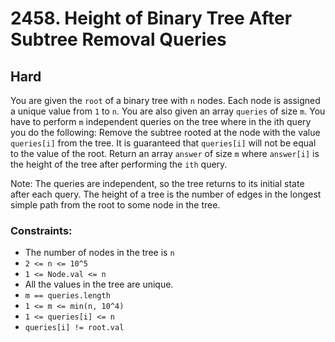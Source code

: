 # 2458. Height of Binary Tree After Subtree Removal Queries

## Hard

You are given the `root` of a binary tree with `n` nodes. Each node is assigned a unique value from `1` to `n`. You are
also given an array `queries` of size `m`. You have to perform `m` independent queries on the tree where in the ith
query you do the following: Remove the subtree rooted at the node with the value `queries[i]` from the tree. It is
guaranteed that `queries[i]` will not be equal to the value of the root. Return an array `answer` of size `m` where
`answer[i]` is the height of the tree after performing the `ith` query.

Note: The queries are independent, so the tree returns to its initial state after each query. The height of a tree is
the number of edges in the longest simple path from the root to some node in the tree.

### Constraints:

- The number of nodes in the tree is `n`
- `2 <= n <= 10^5`
- `1 <= Node.val <= n`
- All the values in the tree are unique.
- `m == queries.length`
- `1 <= m <= min(n, 10^4)`
- `1 <= queries[i] <= n`
- `queries[i] != root.val`
